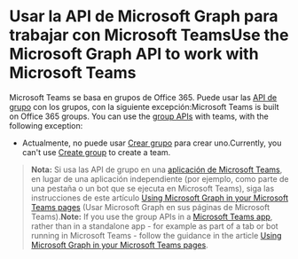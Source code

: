# <a name="use-the-microsoft-graph-api-to-work-with-microsoft-teams"></a><span data-ttu-id="5b004-101">Usar la API de Microsoft Graph para trabajar con Microsoft Teams</span><span class="sxs-lookup"><span data-stu-id="5b004-101">Use the Microsoft Graph API to work with Microsoft Teams</span></span>

<span data-ttu-id="5b004-p101">Microsoft Teams se basa en grupos de Office 365. Puede usar las [API de grupo](group.md) con los grupos, con la siguiente excepción:</span><span class="sxs-lookup"><span data-stu-id="5b004-p101">Microsoft Teams is built on Office 365 groups. You can use the [group APIs](group.md) with teams, with the following exception:</span></span> 

- <span data-ttu-id="5b004-104">Actualmente, no puede usar [Crear grupo](../api/group_post_groups.md) para crear uno.</span><span class="sxs-lookup"><span data-stu-id="5b004-104">Currently, you can't use [Create group](../api/group_post_groups.md) to create a team.</span></span>  

><span data-ttu-id="5b004-105">**Nota:** Si usa las API de grupo en una [aplicación de Microsoft Teams](https://msdn.microsoft.com/es-ES/microsoft-teams), en lugar de una aplicación independiente (por ejemplo, como parte de una pestaña o un bot que se ejecuta en Microsoft Teams), siga las instrucciones de este artículo [Using Microsoft Graph in your Microsoft Teams pages](https://msdn.microsoft.com/es-ES/microsoft-teams/graph) (Usar Microsoft Graph en sus páginas de Microsoft Teams).</span><span class="sxs-lookup"><span data-stu-id="5b004-105">**Note:** If you use the group APIs in a [Microsoft Teams app](https://msdn.microsoft.com/es-ES/microsoft-teams), rather than in a standalone app - for example as part of a tab or bot running in Microsoft Teams - follow the guidance in the article [Using Microsoft Graph in your Microsoft Teams pages](https://msdn.microsoft.com/es-ES/microsoft-teams/graph).</span></span>